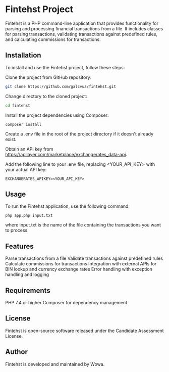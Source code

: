 # Fintehst Project

Fintehst is a PHP command-line application that provides functionality for parsing and processing financial transactions from a file. It includes classes for parsing transactions, validating transactions against predefined rules, and calculating commissions for transactions.

## Installation
To install and use the Fintehst project, follow these steps:

Clone the project from GitHub repository:
``` bash
git clone https://github.com/galcvua/fintehst.git
```
Change directory to the cloned project:
``` bash
cd fintehst
```
Install the project dependencies using Composer:
```
composer install
```

Create a .env file in the root of the project directory if it doesn't already exist.

Obtain an API key from https://apilayer.com/marketplace/exchangerates_data-api.

Add the following line to your .env file, replacing <YOUR_API_KEY> with your actual API key:

```
EXCHANGERATES_APIKEY=<YOUR_API_KEY>
```
## Usage
To run the Fintehst application, use the following command:

```
php app.php input.txt
```
where input.txt is the name of the file containing the transactions you want to process.

## Features
Parse transactions from a file
Validate transactions against predefined rules
Calculate commissions for transactions
Integration with external APIs for BIN lookup and currency exchange rates
Error handling with exception handling and logging
## Requirements
PHP 7.4 or higher
Composer for dependency management
## License
Fintehst is open-source software released under the Candidate Assessment License.

## Author
Fintehst is developed and maintained by Wowa.